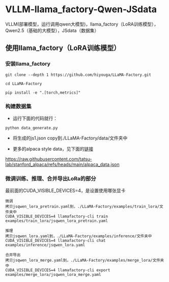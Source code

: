 # VLLM-llama_factory-Qwen-JSdata
VLLM(部署模型，运行调用qwen大模型)，llama_factory（LoRA训练模型），Qwen2.5（基础的大模型），JSdata（数据集）



## 使用llama_factory（LoRA训练模型）

### 安装llama_factory
  
``` 
git clone --depth 1 https://github.com/hiyouga/LLaMA-Factory.git

cd LLaMA-Factory

pip install -e ".[torch,metrics]"
``` 



### 构建数据集

- 运行下面的代码就行：
```
python data_generate.py
```

- 将生成的js1.json copy到./LLaMA-Factory/data/文件夹中
  
- 更多的alpaca style data，见下面的[链接](https://raw.githubusercontent.com/tatsu-lab/stanford_alpaca/refs/heads/main/alpaca_data.json)
  
https://raw.githubusercontent.com/tatsu-lab/stanford_alpaca/refs/heads/main/alpaca_data.json


### 微调训练、推理、合并导出LoRa的部分

最前面的CUDA_VISIBLE_DEVICES=4，是设置使用哪张显卡

```
微调
拷贝jsqwen_lora_pretrain.yaml到，./LLaMA-Factory/examples/train_lora/文件夹中
CUDA_VISIBLE_DEVICES=4 llamafactory-cli train examples/train_lora/jsqwen_lora_pretrain.yaml

推理
拷贝jsqwen_lora.yaml到，./LLaMA-Factory/examples/inference/文件夹中
CUDA_VISIBLE_DEVICES=4 llamafactory-cli chat examples/inference/jsqwen_lora.yaml

合并导出
拷贝jsqwen_lora_merge.yaml到，./LLaMA-Factory/examples/merge_lora/文件夹中
CUDA_VISIBLE_DEVICES=4 llamafactory-cli export examples/merge_lora/jsqwen_lora_merge.yaml
```



